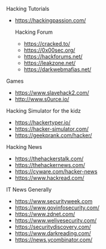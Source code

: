 
Hacking Tutorials
- https://hackingpassion.com/

  Hacking Forum
  - https://cracked.to/
  - https://0x00sec.org/
  - https://hackforums.net/
  - https://leakzone.net/
  - https://darkwebmafias.net/

Games
- https://www.slavehack2.com/
- http://www.s0urce.io/

Hacking Simulator for the kidz
- https://hackertyper.io/
- https://hacker-simulator.com/
- https://geekprank.com/hacker/

Hacking News
- https://thehackerstalk.com/
- https://thehackernews.com/
- https://cyware.com/hacker-news
- https://www.hackread.com/

IT News Generally
- https://www.securityweek.com
- https://www.govinfosecurity.com/
- https://www.zdnet.com/
- https://www.welivesecurity.com/
- https://securitydiscovery.com/
- https://www.darkreading.com/
- https://news.ycombinator.com/

